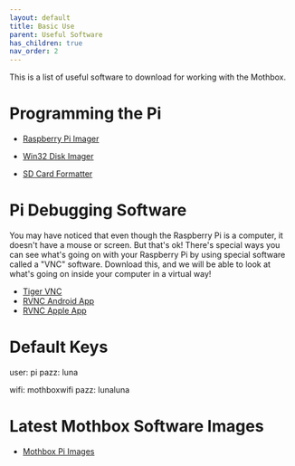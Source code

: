 ```yaml
---
layout: default
title: Basic Use
parent: Useful Software
has_children: true
nav_order: 2
---
```

This is a list of useful software to download for working with the Mothbox.

# Programming the Pi

* [Raspberry Pi Imager](https://www.raspberrypi.com/software/)

* [Win32 Disk Imager](https://win32diskimager.org/)

* [SD Card Formatter](https://www.sdcard.org/downloads/formatter/sd-memory-card-formatter-for-windows-download/)

# Pi Debugging Software

You may have noticed that even though the Raspberry Pi is a computer, it doesn't have a mouse or screen. But that's ok! There's special ways you can see what's going on with your Raspberry Pi by using special software called a "VNC" software.
Download this, and we will be able to look at what's going on inside your computer in a virtual way!
* [Tiger VNC ](https://sourceforge.net/projects/tigervnc/)
* [RVNC Android App](https://play.google.com/store/apps/details?id=com.realvnc.viewer.android&hl=en&pli=1)
* [RVNC Apple App](https://apps.apple.com/us/app/realvnc-viewer-remote-desktop/id352019548)


# Default Keys

user: pi
pazz: luna

wifi: mothboxwifi
pazz: lunaluna

# Latest Mothbox Software Images
* [Mothbox Pi Images](https://drive.google.com/drive/folders/1o3aGB1MZUrNxRoGycFVw_ofUQehrjuqF?usp=sharing)

